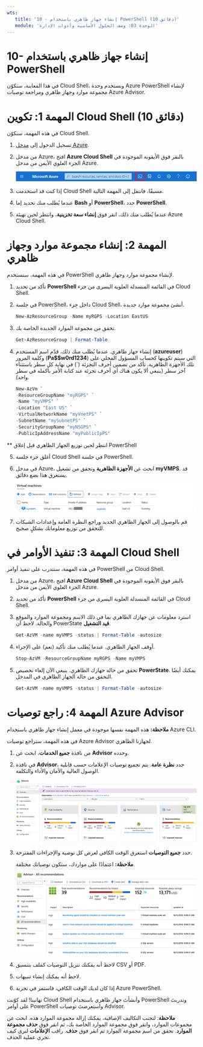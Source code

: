 ```yaml
---
wts:
   title: '10 - إنشاء جهاز ظاهري باستخدام PowerShell (10 دقائق)'
   module: 'الوحدة 03: وصف الحلول الأساسية وأدوات الإدارة'
---
```

# 10- إنشاء جهاز ظاهري باستخدام PowerShell

في هذا المعاينة، سنكوّن Cloud Shell، ونستخدم وحدة Azure PowerShell لإنشاء مجموعة موارد وجهاز ظاهري ومراجعة توصيات Azure Advisor. 

# المهمة 1: تكوين Cloud Shell (10 دقائق)

في هذه المهمة، سنكوّن Cloud Shell. 

1. تسجيل الدخول إلى [مدخل Azure](https://portal.azure.com).

2. من مدخل Azure، افتح **Azure Cloud Shell** بالنقر فوق الأيقونة الموجودة في الجزء العلوي الأيمن من مدخل Azure.

    ![لقطة شاشة لأيقونة Azure Cloud Shell في مدخل Azure.](../images/1002.png)

3. إذا كنت قد استخدمت Cloud Shell مسبقًا، فانتقل إلى المهمة التالية. 

4. عندما يُطلب منك تحديد إما **Bash** أو **PowerShell**، حدد **PowerShell**.

5. عندما يُطلب منك ذلك، انقر فوق **إنشاء سعة تخزينية**، وانتظر لحين تهيئة Azure Cloud Shell. 

# المهمة 2: إنشاء مجموعة موارد وجهاز ظاهري

في هذه المهمة، سنستخدم PowerShell لإنشاء مجموعة موارد وجهاز ظاهري.  

1. تأكد من تحديد **PowerShell** في القائمة المنسدلة العلوية اليسرى من جزء Cloud Shell.

2. في جلسة PowerShell، داخل جزء Cloud Shell، أنشئ مجموعة موارد جديدة. 

    ```PowerShell
    New-AzResourceGroup -Name myRGPS -Location EastUS
    ```

3. تحقق من مجموعة الموارد الجديدة الخاصة بك. 

    ```PowerShell
    Get-AzResourceGroup | Format-Table
    ```

4. إنشاء جهاز ظاهري. عندما يُطلب منك ذلك، قدّم اسم المستخدم (**azureuser**) وكلمة المرور (**Pa$$w0rd1234**) التي سيتم تكوينها كحساب المسؤول المحلي على تلك الأجهزة الظاهرية. تأكد من تضمين أحرف التجزئة (`) في نهاية كل سطر باستثناء آخر سطر (ينبغي ألا يكون هناك أي أحرف تجزئة عند كتابة الأمر بأكمله في سطر واحد).

    ```PowerShell
    New-AzVm `
    -ResourceGroupName "myRGPS" `
    -Name "myVMPS" `
    -Location "East US" `
    -VirtualNetworkName "myVnetPS" `
    -SubnetName "mySubnetPS" `
    -SecurityGroupName "myNSGPS" `
    -PublicIpAddressName "myPublicIpPS"
    ```
** انتظر لحين توزيع الجهاز الظاهري قبل إغلاق PowerShell

5. أغلق جزء جلسة Cloud Shell في جلسة PowerShell.

6. في مدخل Azure، ابحث عن **الأجهزة الظاهرية** وتحقق من تشغيل **myVMPS**. قد يستغرق هذا بضع دقائق.

    ![لقطة شاشة لصفحة الأجهزة الظاهرية مع وجود myVMPS في حالة تشغيل.](../images/1001.png)

7. قم بالوصول إلى الجهاز الظاهري الجديد وراجع النظرة العامة وإعدادات الشبكات للتحقق من توزيع معلوماتك بشكلٍ صحيح. 

# المهمة 3: تنفيذ الأوامر في Cloud Shell

في هذه المهمة، سنتدرب على تنفيذ أوامر PowerShell من Cloud Shell. 

1. من مدخل Azure، افتح **Azure Cloud Shell** بالنقر فوق الأيقونة الموجودة في الجزء العلوي الأيمن من مدخل Azure.

2. تأكد من تحديد **PowerShell** في القائمة المنسدلة العلوية اليسرى من جزء Cloud Shell.

3. استرد معلومات عن جهازك الظاهري بما في ذلك الاسم ومجموعة الموارد والموقع والحالة. لاحظ أن PowerState **قيد التشغيل**.

    ```PowerShell
    Get-AzVM -name myVMPS -status | Format-Table -autosize
    ```

4. أوقف الجهاز الظاهري. عندما يُطلب منك تأكيد (نعم) على الإجراء. 

    ```PowerShell
    Stop-AzVM -ResourceGroupName myRGPS -Name myVMPS
    ```

5. تحقق من حالة جهازك الظاهري. ينبغي الآن إلغاء تخصيص **PowerState**. يمكنك أيضًا التحقق من حالة الجهاز الظاهري في المدخل. 

    ```PowerShell
    Get-AzVM -name myVMPS -status | Format-Table -autosize
    ```

# المهمة 4: راجع توصيات Azure Advisor

**ملاحظة:** هذه المهمة نفسها موجودة في معمل إنشاء جهاز ظاهري باستخدام Azure CLI. 

في هذه المهمة، سنراجع توصيات Azure Advisor لجهازنا الظاهري. 

1. من نافذة **جميع الخدمات**، ابحث عن **Advisor** وحدده. 

2. في نافذة **Advisor**، حدد **نظرة عامة**. يتم تجميع توصيات الإعلامات حسب قابلية الوصول العالية والأمان والأداء والتكلفة. 

    ![لقطة شاشة لصفحة نظرة عامة على Advisor. ](../images/1003.png)

3. حدد **جميع التوصيات** استغرق الوقت الكافي لعرض كل توصية والإجراءات المقترحة. 

    **ملاحظة:** اعتمادًا على مواردك، ستكون توصياتك مختلفة. 

    ![لقطة شاشة لصفحة جميع التوصيات في Advisor. ](../images/1004.png)

4. لاحظ أنه يمكنك تنزيل التوصيات كملف بتنسيق CSV أو PDF. 

5. لاحظ أنه يمكنك إنشاء تنبيهات. 

6. إذا كان لديك الوقت الكافي، فاستمر في تجربة Azure PowerShell. 

تهانينا! لقد كوّنت Cloud Shell وأنشأتَ جهاز ظاهري باستخدام PowerShell وتدربتَ على أوامر PowerShell واستعرضتَ توصيات Advisor.

**ملاحظة**: لتجنب التكاليف الإضافية، يمكنك إزالة مجموعة الموارد هذه. ابحث عن مجموعات الموارد، وانقر فوق مجموعة الموارد الخاصة بك، ثم انقر فوق **حذف مجموعة الموارد**. تحقق من اسم مجموعة الموارد ثم انقر فوق **حذف**. راقب **الإعلامات** لترى كيف تجري عملية الحذف.
